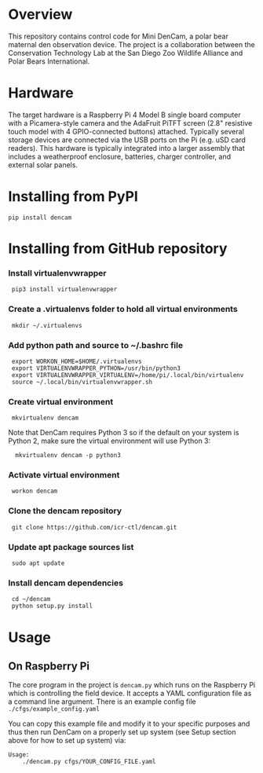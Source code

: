# Overview

This repository contains control code for Mini DenCam, a polar bear
maternal den observation device.  The project is a collaboration
between the Conservation Technology Lab at the San Diego Zoo Wildlife
Alliance and Polar Bears International.

# Hardware

The target hardware is a Raspberry Pi 4 Model B single board computer
with a Picamera-style camera and the AdaFruit PiTFT screen (2.8"
resistive touch model with 4 GPIO-connected buttons)
attached. Typically several storage devices are connected via the USB
ports on the Pi (e.g. uSD card readers). This hardware is typically
integrated into a larger assembly that includes a weatherproof
enclosure, batteries, charger controller, and external solar panels.


# Installing from PyPI

    pip install dencam

# Installing from GitHub repository

### Install virtualenvwrapper

     pip3 install virtualenvwrapper

### Create a .virtualenvs folder to hold all virtual environments

     mkdir ~/.virtualenvs

### Add python path and source to ~/.bashrc file

     export WORKON_HOME=$HOME/.virtualenvs
     export VIRTUALENVWRAPPER_PYTHON=/usr/bin/python3
     export VIRTUALENVWRAPPER_VIRTUALENV=/home/pi/.local/bin/virtualenv
     source ~/.local/bin/virtualenvwrapper.sh

### Create virtual environment

     mkvirtualenv dencam

Note that DenCam requires Python 3 so if the default on your system is
Python 2, make sure the virtual environment will use Python 3:

      mkvirtualenv dencam -p python3

### Activate virtual environment

     workon dencam

### Clone the dencam repository

     git clone https://github.com/icr-ctl/dencam.git

### Update apt package sources list

     sudo apt update

### Install dencam dependencies

     cd ~/dencam
     python setup.py install

# Usage

## On Raspberry Pi 

The core program in the project is `dencam.py` which runs on the
Raspberry Pi which is controlling the field device. It accepts a YAML
configuration file as a command line argument. There is an example
config file `./cfgs/example_config.yaml`

You can copy this example file and modify it to your specific purposes
and thus then run DenCam on a properly set up system (see Setup
section above for how to set up system) via:

```
Usage:
    ./dencam.py cfgs/YOUR_CONFIG_FILE.yaml
    
```



